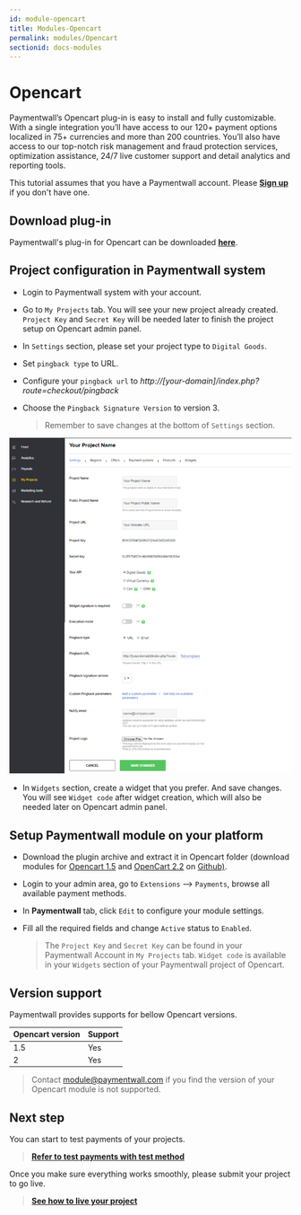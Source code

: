 ```yaml
---
id: module-opencart
title: Modules-Opencart
permalink: modules/Opencart
sectionid: docs-modules
---
```


# Opencart

Paymentwall’s Opencart plug-in is easy to install and fully customizable. With a single integration you’ll have access to our 120+ payment options localized in 75+ currencies and more than 200 countries. You’ll also have access to our top-notch risk management and fraud protection services, optimization assistance, 24/7 live customer support and detail analytics and reporting tools.

This tutorial assumes that you have a Paymentwall account. Please **[Sign up](https://api.paymentwall.com/pwaccount/signup?source=opencart&mode=merchant)** if you don't have one.

## Download plug-in

Paymentwall's plug-in for Opencart can be downloaded **[here](https://github.com/paymentwall)**.

## Project configuration in Paymentwall system

* Login to Paymentwall system with your account.

* Go to ```My Projects``` tab. You will see your new project already created. ```Project Key``` and ```Secret Key``` will be needed later to finish the project setup on Opencart admin panel.

* In ```Settings``` section, please set your project type to  ```Digital Goods```.

*  Set ```pingback type``` to URL.

*  Configure your ```pingback url``` to *http://[your-domain]/index.php?route=checkout/pingback*

* Choose the ```Pingback Signature Version``` to version 3.

  > Remember to save changes at the bottom of ```Settings``` section.

<div class="docs-img">
    <img src="/textures/pic/integration/platform/opencart.png">
</div>

* In ```Widgets``` section, create a widget that you prefer. And save changes. You will see ```Widget code``` after widget creation, which will also be needed later on Opencart admin panel.

## Setup Paymentwall module on your platform

* Download the plugin archive and extract it in Opencart folder (download modules for [Opencart 1.5](https://github.com/paymentwall/module-opencart/releases/tag/v1.0.2) and [OpenCart 2.2](https://github.com/paymentwall/module-opencart/releases/tag/v2.2.0) on [Github)](https://github.com/paymentwall/module-opencart/releases).

* Login to your admin area, go to ```Extensions``` --> ```Payments```, browse all available payment methods.

* In **Paymentwall** tab, click ```Edit``` to configure your module settings.

* Fill all the required fields and change ```Active``` status to ```Enabled```.

  >The ```Project Key``` and ```Secret Key``` can be found in your Paymentwall Account in ```My Projects``` tab. ```Widget code``` is available in your ```Widgets``` section of your Paymentwall project of Opencart.


## Version support

Paymentwall provides supports for bellow Opencart versions.

|Opencart version|Support|
|-------|--------|
|1.5|Yes|
|2|Yes|

> Contact [module@paymentwall.com](mailto:module@paymentwall.com) if you find the version of your Opencart module is not supported.


## Next step

You can start to test payments of your projects.

> **[Refer to test payments with test method](/sandbox/test-payment)**

Once you make sure everything works smoothly, please submit your project to go live.

> **[See how to live your project](/guides/review-home)**